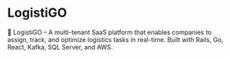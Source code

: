 # LogistiGO
🚀 LogistiGO – A multi-tenant SaaS platform that enables companies to assign, track, and optimize logistics tasks in real-time. Built with Rails, Go, React, Kafka, SQL Server, and AWS.
